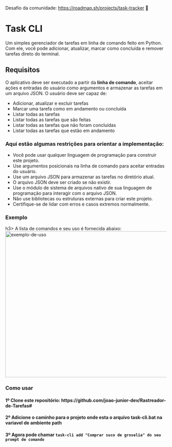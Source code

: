 Desafio da comunidade: https://roadmap.sh/projects/task-tracker
📝<h1>Task CLI</h1>

Um simples gerenciador de tarefas em linha de comando feito em Python.
Com ele, você pode adicionar, atualizar, marcar como concluída e remover tarefas direto do terminal.

<h2>Requisitos</h2>
O aplicativo deve ser executado a partir da <strong>linha de comando</strong>, aceitar ações e entradas do usuário como argumentos e armazenar as tarefas em um arquivo JSON. O usuário deve ser capaz de:
<ul>
<li>Adicionar, atualizar e excluir tarefas</li>

<li>Marcar uma tarefa como em andamento ou concluída</li>

<li>Listar todas as tarefas</li>

<li>Listar todas as tarefas que são feitas</li>

<li>Listar todas as tarefas que não foram concluídas</li>

<li>Listar todas as tarefas que estão em andamento</li>
</ul>
<h3>Aqui estão algumas restrições para orientar a implementação:</h3>
<ul>
  <li>Você pode usar qualquer linguagem de programação para construir este projeto.</li>
  <li>Use argumentos posicionais na linha de comando para aceitar entradas do usuário.</li>
  <li>Use um arquivo JSON para armazenar as tarefas no diretório atual.</li>
  <li>O arquivo JSON deve ser criado se não existir.</li>
  <li>Use o módulo de sistema de arquivos nativo de sua linguagem de programação para interagir com o arquivo JSON.</li>
  <li>Não use bibliotecas ou estruturas externas para criar este projeto.</li>
  <li>Certifique-se de lidar com erros e casos extremos normalmente.</li>
</ul>

<h3>Exemplo</h3>h3>
A lista de comandos e seu uso é fornecida abaixo:
<img width="752" height="455" alt="exemplo-de-uso" src="https://github.com/user-attachments/assets/43dd9f09-a7ba-4777-acb5-8f512caff85d" />

<h3>Como usar</h3>
<h4>1º Clone este repositório: https://github.com/joao-junior-dev/Rastreador-de-Tarefas#</h4>
<h4>2º Adicione o caminho para o projeto onde esta o arquivo task-cli.bat na variavel de ambiente path</h4>
<h4>3º Agora pode chamar <code>task-cli add "Comprar suco de groselia" do seu prompt de comando</code> </h4>
